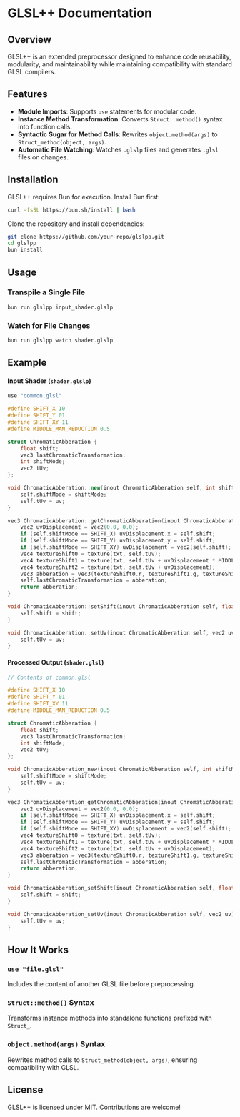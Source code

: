 # GLSL++ Documentation

## Overview
GLSL++ is an extended preprocessor designed to enhance code reusability, modularity, and maintainability while maintaining compatibility with standard GLSL compilers.

## Features
- **Module Imports**: Supports `use` statements for modular code.
- **Instance Method Transformation**: Converts `Struct::method()` syntax into function calls.
- **Syntactic Sugar for Method Calls**: Rewrites `object.method(args)` to `Struct_method(object, args)`.
- **Automatic File Watching**: Watches `.glslp` files and generates `.glsl` files on changes.

## Installation
GLSL++ requires Bun for execution. Install Bun first:
```sh
curl -fsSL https://bun.sh/install | bash
```
Clone the repository and install dependencies:
```sh
git clone https://github.com/your-repo/glslpp.git
cd glslpp
bun install
```

## Usage
### Transpile a Single File
```sh
bun run glslpp input_shader.glslp
```

### Watch for File Changes
```sh
bun run glslpp watch shader.glslp
```

## Example
#### Input Shader (`shader.glslp`)
```cpp
use "common.glsl"

#define SHIFT_X 10
#define SHIFT_Y 01
#define SHIFT_XY 11
#define MIDDLE_MAN_REDUCTION 0.5

struct ChromaticAbberation {
    float shift;
    vec3 lastChromaticTransformation;
    int shiftMode;
    vec2 tUv;
};

void ChromaticAbberation::new(inout ChromaticAbberation self, int shiftMode, vec2 uv) {
    self.shiftMode = shiftMode;
    self.tUv = uv;
}

vec3 ChromaticAbberation::getChromaticAbberation(inout ChromaticAbberation self, sampler2D txt) {
    vec2 uvDisplacement = vec2(0.0, 0.0);
    if (self.shiftMode == SHIFT_X) uvDisplacement.x = self.shift;
    if (self.shiftMode == SHIFT_Y) uvDisplacement.y = self.shift;
    if (self.shiftMode == SHIFT_XY) uvDisplacement = vec2(self.shift);
    vec4 textureShift0 = texture(txt, self.tUv);
    vec4 textureShift1 = texture(txt, self.tUv + uvDisplacement * MIDDLE_MAN_REDUCTION);
    vec4 textureShift2 = texture(txt, self.tUv + uvDisplacement);
    vec3 abberation = vec3(textureShift0.r, textureShift1.g, textureShift2.b);
    self.lastChromaticTransformation = abberation;
    return abberation;
}

void ChromaticAbberation::setShift(inout ChromaticAbberation self, float shift) {
    self.shift = shift;
}

void ChromaticAbberation::setUv(inout ChromaticAbberation self, vec2 uv) {
    self.tUv = uv;
}
```
#### Processed Output (`shader.glsl`)
```cpp
// Contents of common.glsl

#define SHIFT_X 10
#define SHIFT_Y 01
#define SHIFT_XY 11
#define MIDDLE_MAN_REDUCTION 0.5

struct ChromaticAbberation {
    float shift;
    vec3 lastChromaticTransformation;
    int shiftMode;
    vec2 tUv;
};

void ChromaticAbberation_new(inout ChromaticAbberation self, int shiftMode, vec2 uv) {
    self.shiftMode = shiftMode;
    self.tUv = uv;
}

vec3 ChromaticAbberation_getChromaticAbberation(inout ChromaticAbberation self, sampler2D txt) {
    vec2 uvDisplacement = vec2(0.0, 0.0);
    if (self.shiftMode == SHIFT_X) uvDisplacement.x = self.shift;
    if (self.shiftMode == SHIFT_Y) uvDisplacement.y = self.shift;
    if (self.shiftMode == SHIFT_XY) uvDisplacement = vec2(self.shift);
    vec4 textureShift0 = texture(txt, self.tUv);
    vec4 textureShift1 = texture(txt, self.tUv + uvDisplacement * MIDDLE_MAN_REDUCTION);
    vec4 textureShift2 = texture(txt, self.tUv + uvDisplacement);
    vec3 abberation = vec3(textureShift0.r, textureShift1.g, textureShift2.b);
    self.lastChromaticTransformation = abberation;
    return abberation;
}

void ChromaticAbberation_setShift(inout ChromaticAbberation self, float shift) {
    self.shift = shift;
}

void ChromaticAbberation_setUv(inout ChromaticAbberation self, vec2 uv) {
    self.tUv = uv;
}
```

## How It Works
### `use "file.glsl"`
Includes the content of another GLSL file before preprocessing.

### `Struct::method()` Syntax
Transforms instance methods into standalone functions prefixed with `Struct_`.

### `object.method(args)` Syntax
Rewrites method calls to `Struct_method(object, args)`, ensuring compatibility with GLSL.

## License
GLSL++ is licensed under MIT. Contributions are welcome!

